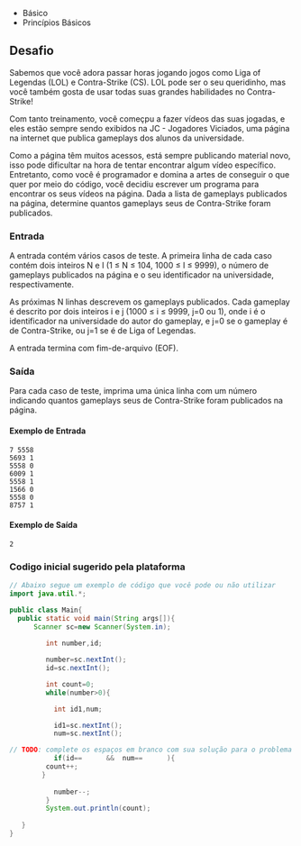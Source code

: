 * Básico
* Princípios Básicos

## Desafio
Sabemos que você adora passar horas jogando jogos como Liga of Legendas (LOL) e Contra-Strike (CS). LOL pode ser o seu queridinho, mas você também gosta de usar todas suas grandes habilidades no Contra-Strike!

Com tanto treinamento, você começpu a fazer vídeos das suas jogadas, e eles estão sempre sendo exibidos na JC - Jogadores Viciados, uma página na internet que publica gameplays dos alunos da universidade.

Como a página têm muitos acessos, está sempre publicando material novo, isso pode dificultar na hora de tentar encontrar algum vídeo específico. Entretanto, como você é programador e domina a artes de conseguir o que quer por meio do código, você decidiu escrever um programa para encontrar os seus vídeos na página. Dada a lista de gameplays publicados na página, determine quantos gameplays seus de Contra-Strike foram publicados.

### Entrada
A entrada contém vários casos de teste. A primeira linha de cada caso contém dois inteiros N e I (1 ≤ N ≤ 104, 1000 ≤ I ≤ 9999), o número de gameplays publicados na página e o seu identificador na universidade, respectivamente.

As próximas N linhas descrevem os gameplays publicados. Cada gameplay é descrito por dois inteiros i e j (1000 ≤ i ≤ 9999, j=0 ou 1), onde i é o identificador na universidade do autor do gameplay, e j=0 se o gameplay é de Contra-Strike, ou j=1 se é de Liga of Legendas.

A entrada termina com fim-de-arquivo (EOF).

### Saída
Para cada caso de teste, imprima uma única linha com um número indicando quantos gameplays seus de Contra-Strike foram publicados na página.


#### Exemplo de Entrada	
~~~~
7 5558
5693 1
5558 0
6009 1
5558 1
1566 0
5558 0
8757 1
~~~~
#### Exemplo de Saída
~~~~
2
~~~~

### Codigo inicial sugerido pela plataforma

````java
// Abaixo segue um exemplo de código que você pode ou não utilizar
import java.util.*;

public class Main{
  public static void main(String args[]){
      Scanner sc=new Scanner(System.in);
     
         int number,id;

         number=sc.nextInt();
         id=sc.nextInt();

         int count=0;
         while(number>0){

           int id1,num;

           id1=sc.nextInt();
           num=sc.nextInt();

// TODO: complete os espaços em branco com sua solução para o problema
           if(id==      &&  num==      ){
		 count++;
	    }
             
           number--;
         }
         System.out.println(count);
     
   }
}
````


